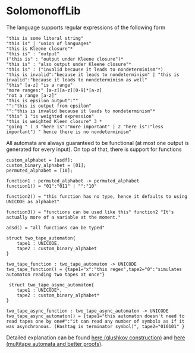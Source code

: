 # SolomonoffLib 


The language supports regular expressions of the following form

    "this is some literal string"
    "this is" | "union of languages"
    "this is Kleene closure"*
    "this is" : "output"
    ("this is" : "output under Kleene closure")*
    "this is" : "also output under Kleene closure"*
    "this is" : ("invalid because it leads to nondeterminism"*)
    "this is invalid":"because it leads to nondeterminism" | "this is invalid":"because it leads to nondeterminism as well"
    "this" [a-z] "is a range"
    "more ranges:" [a-z][a-z][0-9]*[a-z]
    "not a range [a-z]"
    "this is epsilon output":""
    "":"this is output from epsilon"
    "":"this is invalid because it leads to nondeterminism"*
    "this" 1 "is weighted expression"
    "this is weighted Kleen closure" 3 *
    "going " ( 3 "here is":"more important" | 2 "here is":"less important") " hence there is no nondeterminism"
    
All automata are always guaranteed to be functional (at most one output is generated for every input). On top of that, there is support for functions

    custom_alphabet = [asdf];
    custom_binary_alphabet = [01];
    permuted_alphabet = [10];
    
    function1 : permuted_alphabet -> permuted_alphabet
    function1() = "01":"011" | "":"10"
    
    function2() = "this function has no type, hence it defaults to using UNICODE as alphabet"
    
    function3() = "functions can be used like this" function2 "It's actually more of a variable at the moment."
    
    adsd() = "all functions can be typed"
    
    struct two_tape_automaton{
    	tape1 : UNICODE,
    	tape2 : custom_binary_alphabet
    }
    
    two_tape_function : two_tape_automaton -> UNICODE
    two_tape_function() = {tape1="x":"this regex",tape2="0":"simulates automaton reading two tapes at once"}
    
     struct two_tape_async_automaton{
    	tape1 : UNICODE*,
    	tape2 : custom_binary_alphabet*
    }
    
    two_tape_async_function : two_tape_async_automaton -> UNICODE
    two_tape_async_automaton() = {tape1="this automaton doesn't need to read tapes one by one#":"it can read any number of symbols as if it was asynchronous. (Hashtag is terminator symbol)", tape2="010101" }

Detailed explanation can be found [here (glushkov construction)](https://arxiv.org/abs/2008.02239) and [here (multitape automata and better proofs)](https://aleksander-mendoza.github.io/pdf/multitape_automata.pdf).